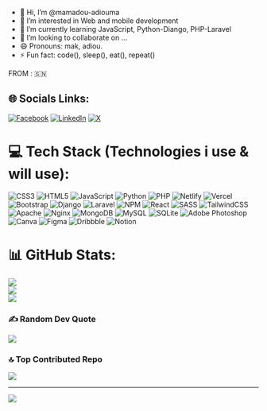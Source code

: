 - 👋 Hi, I’m @mamadou-adiouma
- 👀 I’m interested in Web and mobile development
- 🌱 I’m currently learning JavaScript, Python-Diango, PHP-Laravel
- 💞️ I’m looking to collaborate on ...
- 😄 Pronouns: mak, adiou.
- ⚡ Fun fact: code(), sleep(), eat(), repeat()

<!---
mamadou-adiouma/mamadou-adiouma is a ✨ special ✨ repository because its `README.md` (this file) appears on your GitHub profile.
You can click the Preview link to take a look at your changes.
--->
FROM : 🇸🇳

## 🌐 Socials Links:
[![Facebook](https://img.shields.io/badge/Facebook-%231877F2.svg?logo=Facebook&logoColor=white)](https://facebook.com/https://www.facebook.com/Adiou/) [![LinkedIn](https://img.shields.io/badge/LinkedIn-%230077B5.svg?logo=linkedin&logoColor=white)](https://linkedin.com/in/https://sn.linkedin.com/in/mamadouadiouma) [![X](https://img.shields.io/badge/X-black.svg?logo=X&logoColor=white)](https://x.com/https://x.com/adiou_kane) 

# 💻 Tech Stack (Technologies i use & will use):
![CSS3](https://img.shields.io/badge/css3-%231572B6.svg?style=for-the-badge&logo=css3&logoColor=white) ![HTML5](https://img.shields.io/badge/html5-%23E34F26.svg?style=for-the-badge&logo=html5&logoColor=white) ![JavaScript](https://img.shields.io/badge/javascript-%23323330.svg?style=for-the-badge&logo=javascript&logoColor=%23F7DF1E) ![Python](https://img.shields.io/badge/python-3670A0?style=for-the-badge&logo=python&logoColor=ffdd54) ![PHP](https://img.shields.io/badge/php-%23777BB4.svg?style=for-the-badge&logo=php&logoColor=white) ![Netlify](https://img.shields.io/badge/netlify-%23000000.svg?style=for-the-badge&logo=netlify&logoColor=#00C7B7) ![Vercel](https://img.shields.io/badge/vercel-%23000000.svg?style=for-the-badge&logo=vercel&logoColor=white) ![Bootstrap](https://img.shields.io/badge/bootstrap-%238511FA.svg?style=for-the-badge&logo=bootstrap&logoColor=white) ![Django](https://img.shields.io/badge/django-%23092E20.svg?style=for-the-badge&logo=django&logoColor=white) ![Laravel](https://img.shields.io/badge/laravel-%23FF2D20.svg?style=for-the-badge&logo=laravel&logoColor=white) ![NPM](https://img.shields.io/badge/NPM-%23CB3837.svg?style=for-the-badge&logo=npm&logoColor=white) ![React](https://img.shields.io/badge/react-%2320232a.svg?style=for-the-badge&logo=react&logoColor=%2361DAFB) ![SASS](https://img.shields.io/badge/SASS-hotpink.svg?style=for-the-badge&logo=SASS&logoColor=white) ![TailwindCSS](https://img.shields.io/badge/tailwindcss-%2338B2AC.svg?style=for-the-badge&logo=tailwind-css&logoColor=white) ![Apache](https://img.shields.io/badge/apache-%23D42029.svg?style=for-the-badge&logo=apache&logoColor=white) ![Nginx](https://img.shields.io/badge/nginx-%23009639.svg?style=for-the-badge&logo=nginx&logoColor=white) ![MongoDB](https://img.shields.io/badge/MongoDB-%234ea94b.svg?style=for-the-badge&logo=mongodb&logoColor=white) ![MySQL](https://img.shields.io/badge/mysql-4479A1.svg?style=for-the-badge&logo=mysql&logoColor=white) ![SQLite](https://img.shields.io/badge/sqlite-%2307405e.svg?style=for-the-badge&logo=sqlite&logoColor=white) ![Adobe Photoshop](https://img.shields.io/badge/adobe%20photoshop-%2331A8FF.svg?style=for-the-badge&logo=adobe%20photoshop&logoColor=white) ![Canva](https://img.shields.io/badge/Canva-%2300C4CC.svg?style=for-the-badge&logo=Canva&logoColor=white) ![Figma](https://img.shields.io/badge/figma-%23F24E1E.svg?style=for-the-badge&logo=figma&logoColor=white) ![Dribbble](https://img.shields.io/badge/Dribbble-EA4C89?style=for-the-badge&logo=dribbble&logoColor=white) ![Notion](https://img.shields.io/badge/Notion-%23000000.svg?style=for-the-badge&logo=notion&logoColor=white)
# 📊 GitHub Stats:
![](https://github-readme-stats.vercel.app/api?username=mamadou-adiouma&theme=radical&hide_border=false&include_all_commits=false&count_private=false)<br/>
![](https://github-readme-streak-stats.herokuapp.com/?user=mamadou-adiouma&theme=radical&hide_border=false)<br/>
![](https://github-readme-stats.vercel.app/api/top-langs/?username=mamadou-adiouma&theme=radical&hide_border=false&include_all_commits=false&count_private=false&layout=compact)

### ✍️ Random Dev Quote
![](https://quotes-github-readme.vercel.app/api?type=horizontal&theme=radical)

### 🔝 Top Contributed Repo
![](https://github-contributor-stats.vercel.app/api?username=mamadou-adiouma&limit=5&theme=dark&combine_all_yearly_contributions=true)

---
[![](https://visitcount.itsvg.in/api?id=mamadou-adiouma&icon=5&color=1)](https://visitcount.itsvg.in)

<!-- Proudly created with GPRM ( https://gprm.itsvg.in ) -->
